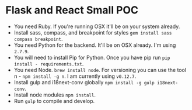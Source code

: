 # Flask and React Small POC

- You need Ruby. If you're running OSX it'll be on your system already.
- Install sass, compass, and breakpoint for styles `gem install sass compass breakpoint`.
- You need Python for the backend. It'll be on OSX already. I'm using `2.7.9`.
- You will need to install Pip for Python. Once you have pip run `pip install - requirements.txt`. 
- You need Node. `brew install node`. For versioning you can use the tool n - `npm install -g n`. I am currently using `v0.12.7`.
- Install gulp and i18next-conv globally `npm install -g gulp i18next-conv`.
- Install node modules `npm install`.
- Run `gulp` to compile and develop.

